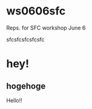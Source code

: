 ws0606sfc
=========

Reps. for SFC workshop June 6

sfcsfcsfcsfcsfc


hey!
=======
hogehoge
--------

Hello!!
